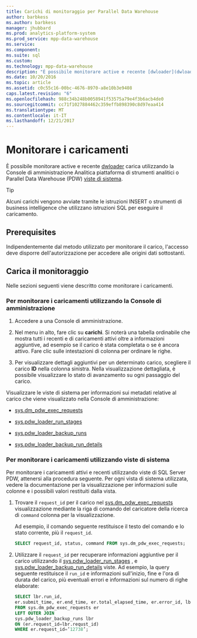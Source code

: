 ```yaml
---
title: Carichi di monitoraggio per Parallel Data Warehouse
author: barbkess
ms.author: barbkess
manager: jhubbard
ms.prod: analytics-platform-system
ms.prod_service: mpp-data-warehouse
ms.service: 
ms.component: 
ms.suite: sql
ms.custom: 
ms.technology: mpp-data-warehouse
description: "È possibile monitorare active e recente [dwloader](dwloader.md) carica utilizzando la Console di amministrazione Analitica piattaforma di strumenti analitici o le viste di sistema Parallel Data Warehouse (PDW)."
ms.date: 10/20/2016
ms.topic: article
ms.assetid: c0c55c16-00bc-4676-8970-a8e10b3e9408
caps.latest.revision: "6"
ms.openlocfilehash: 988c34b248b0058941f53575a79e4f3b6acb4de0
ms.sourcegitcommit: cc71f1027884462c359effb898390c8d97eaa414
ms.translationtype: MT
ms.contentlocale: it-IT
ms.lasthandoff: 12/21/2017
---
```

# <a name="monitor-loads"></a>Monitorare i caricamenti
È possibile monitorare active e recente [dwloader](dwloader.md) carica utilizzando la Console di amministrazione Analitica piattaforma di strumenti analitici o Parallel Data Warehouse (PDW) [viste di sistema](https://azure.microsoft.com/documentation/articles/sql-data-warehouse-reference-tsql-system-views/). 
  
> [!TIP]  
> Alcuni carichi vengono avviate tramite le istruzioni INSERT o strumenti di business intelligence che utilizzano istruzioni SQL per eseguire il caricamento. 

<!-- MISSING LINKS
To monitor this type of load, see [Monitoring Active Queries](monitor-active-queries.md).  
-->
  
## <a name="prerequisites"></a>Prerequisites  
Indipendentemente dal metodo utilizzato per monitorare il carico, l'accesso deve disporre dell'autorizzazione per accedere alle origini dati sottostanti. 

<!-- MISSING LINKS
For the permissions to grant, see “Use All of the Admin Console” in [Grant Permissions to Use the Admin Console](grant-permissions-admin-console.md). 

--> 
  
## <a name="monitoring-loads"></a>Carica il monitoraggio  
Nelle sezioni seguenti viene descritto come monitorare i caricamenti.  
  
### <a name="to-monitor-loads-by-using-the-admin-console"></a>Per monitorare i caricamenti utilizzando la Console di amministrazione  
  
1.  Accedere a una Console di amministrazione. <!-- MISSING LINKS See [Monitor the Appliance by Using the Admin Console;](monitor-admin-console.md) for instructions. --> 
  
2.  Nel menu in alto, fare clic su **carichi**. Si noterà una tabella ordinabile che mostra tutti i recenti e di caricamenti attivi oltre a informazioni aggiuntive, ad esempio se il carico è stata completata o se è ancora attivo. Fare clic sulle intestazioni di colonna per ordinare le righe.  
  
3.  Per visualizzare dettagli aggiuntivi per un determinato carico, scegliere il carico **ID** nella colonna sinistra. Nella visualizzazione dettagliata, è possibile visualizzare lo stato di avanzamento su ogni passaggio del carico.  
  
Visualizzare le viste di sistema per informazioni sui metadati relative al carico che viene visualizzato nella Console di amministrazione:  
  
-   [sys.dm_pdw_exec_requests](../relational-databases/system-dynamic-management-views/sys-dm-pdw-exec-requests-transact-sql.md)  
  
-   [sys.pdw_loader_run_stages](https://msdn.microsoft.com/library/mt203879.aspx.md)  
  
-   [sys.pdw_loader_backup_runs](../relational-databases/system-catalog-views/sys-pdw-loader-backup-runs-transact-sql.md)  
  
-   [sys.pdw_loader_backup_run_details](../relational-databases/system-catalog-views/sys-pdw-loader-backup-run-details-transact-sql.md)  
  
### <a name="to-monitor-loads-by-using-system-views"></a>Per monitorare i caricamenti utilizzando viste di sistema  
Per monitorare i caricamenti attivi e recenti utilizzando viste di SQL Server PDW, attenersi alla procedura seguente. Per ogni vista di sistema utilizzata, vedere la documentazione per la visualizzazione per informazioni sulle colonne e i possibili valori restituiti dalla vista.  
  
1.  Trovare il `request_id` per il carico nel [sys.dm_pdw_exec_requests](../relational-databases/system-dynamic-management-views/sys-dm-pdw-exec-requests-transact-sql.md) visualizzazione mediante la riga di comando del caricatore della ricerca di `command` colonna per la visualizzazione.  
  
    Ad esempio, il comando seguente restituisce il testo del comando e lo stato corrente, più il `request_id`.  
  
    ```sql  
    SELECT request_id, status, command FROM sys.dm_pdw_exec_requests;  
    ```  
  
2.  Utilizzare il `request_id` per recuperare informazioni aggiuntive per il carico utilizzando il [sys.pdw_loader_run_stages](../relational-databases/system-catalog-views/sys-pdw-loader-run-stages-transact-sql.md) , e [sys.pdw_loader_backup_run_details](../relational-databases/system-catalog-views/sys-pdw-loader-backup-run-details-transact-sql.md) viste. Ad esempio, la query seguente restituisce il `run_id` e informazioni sull'inizio, fine e l'ora di durata del carico, più eventuali errori e informazioni sul numero di righe elaborate:  
  
    ```sql  
    SELECT lbr.run_id,   
    er.submit_time, er.end_time, er.total_elapsed_time, er.error_id, lbr.rows_processed, lbr.rows_rejected, lbr.rows_inserted   
    FROM sys.dm_pdw_exec_requests er   
    LEFT OUTER JOIN   
    sys.pdw_loader_backup_runs lbr   
    ON (er.request_id=lbr.requst_id)   
    WHERE er.request_id=’12738’;  
    ```  
  
<!-- MISSING LINKS

## See Also  
[Common metadata query examples](metadata-query-examples.md)
-->  
  
